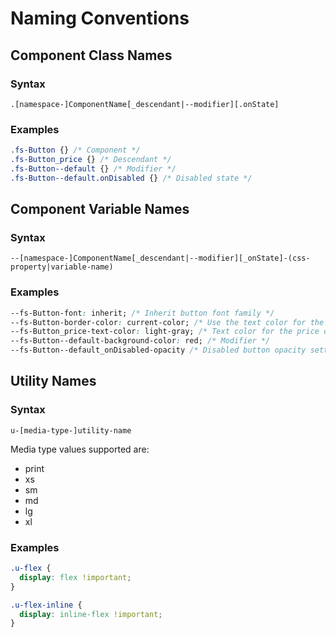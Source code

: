 # Naming Conventions

## Component Class Names

### Syntax

`.[namespace-]ComponentName[_descendant|--modifier][.onState]`

### Examples

``` css
.fs-Button {} /* Component */
.fs-Button_price {} /* Descendant */
.fs-Button--default {} /* Modifier */
.fs-Button--default.onDisabled {} /* Disabled state */
```
## Component Variable Names

### Syntax

`--[namespace-]ComponentName[_descendant|--modifier][_onState]-(css-property|variable-name)`

### Examples

``` css
--fs-Button-font: inherit; /* Inherit button font family */
--fs-Button-border-color: current-color; /* Use the text color for the border */
--fs-Button_price-text-color: light-gray; /* Text color for the price descendant */
--fs-Button--default-background-color: red; /* Modifier */
--fs-Button--default_onDisabled-opacity /* Disabled button opacity setting */
```
## Utility Names

### Syntax

`u-[media-type-]utility-name`

Media type values supported are:
- print
- xs
- sm
- md
- lg
- xl

### Examples

``` css
.u-flex {
  display: flex !important;
}

.u-flex-inline {
  display: inline-flex !important;
}
```
